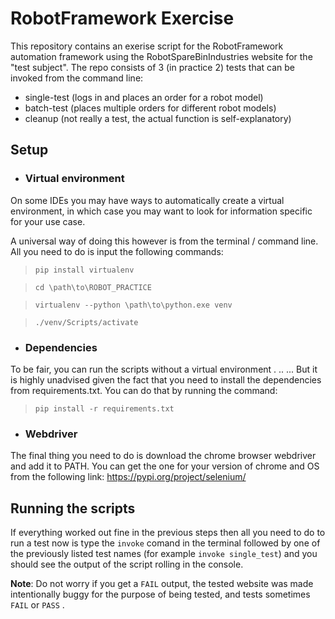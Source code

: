 
#   RobotFramework Exercise
This repository contains an exerise script for the RobotFramework automation framework using the RobotSpareBinIndustries website for the "test subject". The repo consists of 3 (in practice 2) tests that can be invoked from the command line:

- single-test (logs in and places an order for a robot model)
- batch-test (places multiple orders for different robot models)
- cleanup (not really a test, the actual function is self-explanatory)

##  Setup
- ### Virtual environment
On some IDEs you may have ways to automatically create a virtual environment, in which case you may want to look for information specific for your use case. 

A universal way of doing this however is from the terminal / command line. All you need to do is input the following commands:

> `pip install virtualenv`

> `cd \path\to\ROBOT_PRACTICE`

> `virtualenv --python \path\to\python.exe venv`

> `./venv/Scripts/activate`

- ### Dependencies
To be fair, you can run the scripts without a virtual environment
.
..
...
But it is highly unadvised given the fact that you need to install the dependencies from requirements.txt.
You can do that by running the command:
>`pip install -r requirements.txt`

- ### Webdriver
The final thing you need to do is download the chrome browser webdriver and add it to PATH.
You can get the one for your version of chrome and OS from the following link:
https://pypi.org/project/selenium/

##  Running the scripts
If everything worked out fine in the previous steps then all you need to do to run a test now is type the `invoke` comand in the terminal followed by one of the previously listed test names (for example `invoke single_test`) and you should see the output of the script rolling in the console.

**Note**: Do not worry if you get a `FAIL` output, the tested website was made intentionally buggy for the purpose of being tested, and tests sometimes `FAIL` or `PASS` .